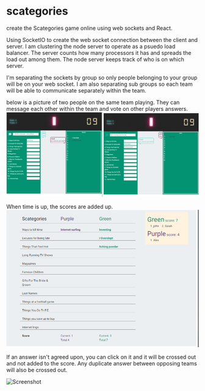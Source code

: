 # scategories
create the Scategories game online using web sockets and React.

Using SocketIO to create the web socket connection between the client and server. I am clustering the node server to operate as a psuedo load balancer. 
The server counts how many processors it has and spreads the load out among them.  The node server keeps track of who is on which server.

I'm separating the sockets by group so only people belonging to your group will be on your web socket. 
I am also separating sub groups so each team will be able to communicate separately within the team.

below is a picture of two people on the same team playing. They can message each other within the team and vote on other players answers.
![Screenshot](screenshots/scattegories_teamPlay.png)


When time is up, the scores are added up.
![Sceenshot](screenshots/scattegories_scorecard.png)


If an answer isn't agreed upon, you can click on it and it will be crossed out and not added to the score. Any duplicate answer between opposing teams will also be crossed out.

![Screenshot](screenshots/scattegories_removePt)
